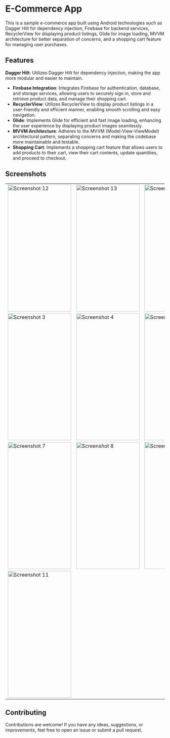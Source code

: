 # E-Commerce App
This is a sample e-commerce app built using Android technologies such as Dagger Hilt for dependency injection, Firebase for backend services, RecyclerView for displaying product listings, Glide for image loading, MVVM architecture for better separation of concerns, and a shopping cart feature for managing user purchases.

## Features
 **Dagger Hilt**: Utilizes Dagger Hilt for dependency injection, making the app more modular and easier to maintain.
- **Firebase Integration**: Integrates Firebase for authentication, database, and storage services, allowing users to securely sign in, store and retrieve product data, and manage their shopping cart.
- **RecyclerView**: Utilizes RecyclerView to display product listings in a user-friendly and efficient manner, enabling smooth scrolling and easy navigation.
- **Glide**: Implements Glide for efficient and fast image loading, enhancing the user experience by displaying product images seamlessly.
- **MVVM Architecture**: Adheres to the MVVM (Model-View-ViewModel) architectural pattern, separating concerns and making the codebase more maintainable and testable.
- **Shopping Cart**: Implements a shopping cart feature that allows users to add products to their cart, view their cart contents, update quantities, and proceed to checkout.

## Screenshots


<table>
  <tr>
    <td><img src="https://github.com/MianMuzammil67/Naya-Bazar/assets/107386284/6ac8b29f-339f-49c6-a83a-cb5297dc3c63" alt="Screenshot 12" width="200" height="400"></td>
    <td><img src="https://github.com/MianMuzammil67/Naya-Bazar/assets/107386284/a777e74a-3379-4b78-ad53-9b8f991976c9" alt="Screenshot 13" width="200" height="400"></td>
    <td><img src="https://github.com/MianMuzammil67/Naya-Bazar/assets/107386284/a8d433a9-1097-48fe-9a85-0eb7ef9708c1" alt="Screenshot 1" width="200" height="400"></td>
    <td><img src="https://github.com/MianMuzammil67/Naya-Bazar/assets/107386284/76d8a75b-f6a9-435b-bda5-6ba53f45fdb4" alt="Screenshot 2" width="200" height="400"></td>
  </tr>
  <tr>
    <td><img src="https://github.com/MianMuzammil67/Naya-Bazar/assets/107386284/03db9f39-e44e-4e7e-bd65-5c89ae8e7fe7" alt="Screenshot 3" width="200" height="400"></td>
    <td><img src="https://github.com/MianMuzammil67/Naya-Bazar/assets/107386284/23c8065d-b9e8-4052-9541-cc7b23409069" alt="Screenshot 4" width="200" height="400"></td>
    <td><img src="https://github.com/MianMuzammil67/Naya-Bazar/assets/107386284/00ec5e49-3bb9-48ef-bf93-ae842110fe2c" alt="Screenshot 5" width="200" height="400"></td>
    <td><img src="https://github.com/MianMuzammil67/Naya-Bazar/assets/107386284/568c12a9-82f4-43b4-adc1-0973dacd024a" alt="Screenshot 6" width="200" height="400"></td>
  </tr>
  <tr>
    <td><img src="https://github.com/MianMuzammil67/Naya-Bazar/assets/107386284/aafddc05-ff05-4c45-a2c3-2cc91b528ec6" alt="Screenshot 7" width="200" height="400"></td>
    <td><img src="https://github.com/MianMuzammil67/Naya-Bazar/assets/107386284/99419b21-a1ec-4b91-a1e6-d07cba51cab3" alt="Screenshot 8" width="200" height="400"></td>
    <td><img src="https://github.com/MianMuzammil67/Naya-Bazar/assets/107386284/3f0ecaeb-dcd5-42e6-964e-f9f660b649a1" alt="Screenshot 9" width="200" height="400"></td>
    <td><img src="https://github.com/MianMuzammil67/Naya-Bazar/assets/107386284/74605141-221f-4b34-93cd-c5f4ac74158d" alt="Screenshot 10" width="200" height="400"></td>
  </tr>
  <tr>
    <td><img src="https://github.com/MianMuzammil67/Naya-Bazar/assets/107386284/a2ce061a-0e6c-44cf-abbd-5cdcfc8fefc0" alt="Screenshot 11" width="200" height="400"></td>
  </tr>
</table>

## Contributing

Contributions are welcome! If you have any ideas, suggestions, or improvements, feel free to open an issue or submit a pull request.

